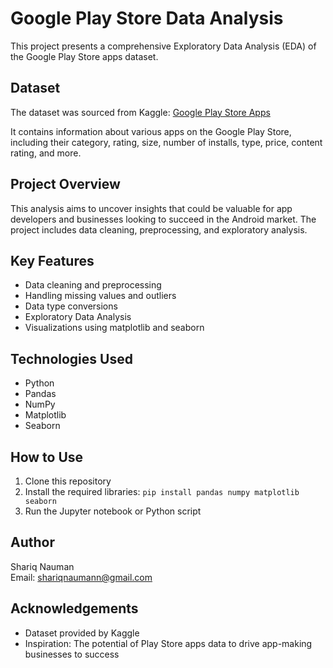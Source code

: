 # Google Play Store Data Analysis

This project presents a comprehensive Exploratory Data Analysis (EDA) of the Google Play Store apps dataset.

## Dataset

The dataset was sourced from Kaggle: [Google Play Store Apps](https://www.kaggle.com/datasets/lava18/google-play-store-apps)

It contains information about various apps on the Google Play Store, including their category, rating, size, number of installs, type, price, content rating, and more.

## Project Overview

This analysis aims to uncover insights that could be valuable for app developers and businesses looking to succeed in the Android market. The project includes data cleaning, preprocessing, and exploratory analysis.

## Key Features

- Data cleaning and preprocessing
- Handling missing values and outliers
- Data type conversions
- Exploratory Data Analysis
- Visualizations using matplotlib and seaborn

## Technologies Used

- Python
- Pandas
- NumPy
- Matplotlib
- Seaborn

## How to Use

1. Clone this repository
2. Install the required libraries: `pip install pandas numpy matplotlib seaborn`
3. Run the Jupyter notebook or Python script

## Author

Shariq Nauman\
Email: shariqnaumann@gmail.com

## Acknowledgements

- Dataset provided by Kaggle
- Inspiration: The potential of Play Store apps data to drive app-making businesses to success

